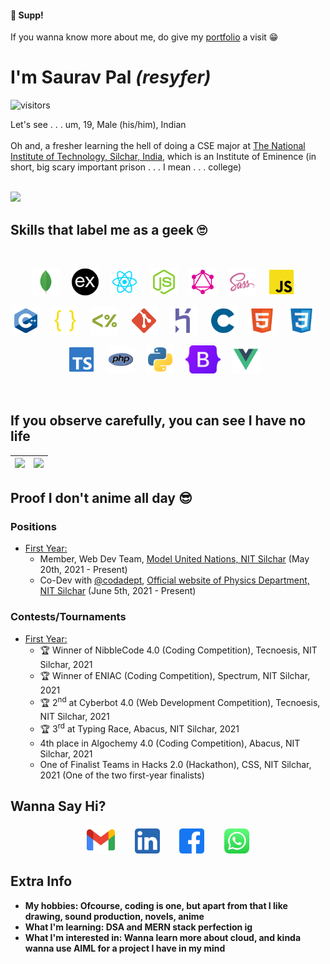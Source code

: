 #### 👋 Supp!

If you wanna know more about me, do give my [portfolio](https://resyfer.vercel.app/) a visit 😁

# I'm <b>Saurav Pal</b> <i>(resyfer)</i>

![visitors](https://visitor-badge.glitch.me/badge?page_id=resyfer.resyfer)

Let's see . . . um, 19, Male (his/him), Indian<br><br>
Oh and, a fresher learning the hell of doing a CSE major at [The National Institute of Technology, Silchar, India](http://www.nits.ac.in), which is an Institute of Eminence (in short, big scary important prison . . . I mean . . . college)
<br><br>

<img src="https://activity-graph.herokuapp.com/graph?username=resyfer&theme=react-dark&line=4722df&color=efefef&bg_color=2A2D32&custom_title=Me%20Doing%20What%20I%20Do&hide_border=true" />

## Skills that label me as a geek 🙄

<div align="center" width=80%>
  
<br>
  
<code><img title="MongoDB" height="45" src="./img/mongodb.svg"></code>&emsp;
<code><img title="Express" height="45" src="./img/express.svg"></code>&emsp;
<code><img title="React" height="45" src="./img/reactjs.svg"></code>&emsp;
<code><img title="NodeJS" height="45" src="./img/nodejs.svg"></code>&emsp;
<code><img title="GraphQL & Apollo" height="45" src="./img/graphql.svg"></code>&emsp;
<code><img title="Syntactically Awesome Style Sheets (Sass)" height="45" src="./img/sass.svg"></code>&emsp;
<code><img title="JavaScript (JS)" height="45" src="./img/javascript.svg"></code>&emsp;

<code><img title="C++ 17" height="45" src="./img/cpp.svg"></code>&emsp;
<code><img title="JSON" height="45" src="./img/json.svg"></code>&emsp;
<code><img title="EJS" height="45" src="./img/ejs.svg"></code>&emsp;
<code><img title="Git" height="45" src="./img/git.svg"></code>&emsp;
<code><img title="Heroku" height="45" src="./img/heroku.svg"></code>&emsp;
<code><img title="C (11)" height="45" src="./img/c.svg"></code>&emsp;
<code><img title="HTML 5" height="45" src="./img/html.svg"></code>&emsp;
<code><img title="CSS 3" height="45" src="./img/css.svg"></code>&emsp;

<code><img title="TypeScript (TS)" height="45" src="./img/typescript.svg"></code>&emsp;
<code><img title="PHP" height="45" src="./img/php.svg"></code>&emsp;
<code><img title="Python" height="45" src="./img/python.svg"></code>&emsp;
<code><img title="Bootstrap 5" height="45" src="./img/bootstrap5.svg"></code>&emsp;
<code><img title="Vue JS" height="45" src="./img/vue.svg"></code>&emsp;

</div>
<br>

## If you observe carefully, you can see I have no life

<div align="center" width=100%>
  
  | <img height="150" src="https://github-readme-stats.vercel.app/api/top-langs/?username=resyfer&theme=synthwave&layout=compact"> | <img height="150" src="https://github-readme-stats.vercel.app/api?username=resyfer&count_private=t&hide=stars&theme=synthwave"> |
  |---|---|

</div>

## Proof I don't anime all day 😎

### Positions

- <u>First Year:</u>
  - Member, Web Dev Team, [Model United Nations, NIT Silchar](https://github.com/AdityaKotari/nitsmun2021-22) (May 20th, 2021 - Present)
  - Co-Dev with [@codadept](https://github.com/codadept), [Official website of Physics Department, NIT Silchar](http://www.nits.ac.in/departments/physics/physics.php) (June 5th, 2021 - Present)

### Contests/Tournaments

- <u>First Year:</u>
  - 🏆 Winner of NibbleCode 4.0 (Coding Competition), Tecnoesis, NIT Silchar, 2021
  - 🏆 Winner of ENIAC (Coding Competition), Spectrum, NIT Silchar, 2021
  - 🏆 2<sup>nd</sup> at Cyberbot 4.0 (Web Development Competition), Tecnoesis, NIT Silchar, 2021
  - 🏆 3<sup>rd</sup> at Typing Race, Abacus, NIT Silchar, 2021
  - 4th place in Algochemy 4.0 (Coding Competition), Abacus, NIT Silchar, 2021
  - One of Finalist Teams in Hacks 2.0 (Hackathon), CSS, NIT Silchar, 2021 (One of the two first-year finalists)
    <br>

## Wanna Say Hi?

<div align="center" width=80%>
<a title="Gmail" href="https://mail.google.com/mail/u/0/?view=cm&fs=1&to=palsaurav.2020@gmail.com&tf=1"><img height="45" src="./img/gmail.svg"></a>&emsp;&emsp;
<a title="LinkedIn" href="https://www.linkedin.com/in/resyfer/"><img  height="40" src="./img/linkedin.svg"></a>&emsp;&emsp;
<a title="Facebook" href="https://www.facebook.com/resyfer17/"><img  height="40" src="./img/facebook.svg"></a>&emsp;&emsp;
<a title="WhatsApp" href="https://api.whatsapp.com/send?phone=919152539529"><img  height="40" src="./img/whatsapp.svg"></a>
</div>

## Extra Info

- <strong>My hobbies</hobbies>: Ofcourse, coding is one, but apart from that I like drawing, sound production, novels, anime
- <strong>What I'm learning</strong>: DSA and MERN stack perfection ig
- <strong>What I'm interested in</strong>: Wanna learn more about cloud, and kinda wanna use AIML for a project I have in my mind
